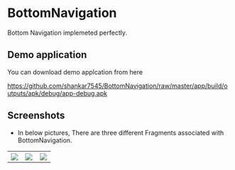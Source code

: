 # BottomNavigation

Bottom Navigation implemeted perfectly.


## Demo application

You can download demo applcation from here

https://github.com/shankar7545/BottomNavigation/raw/master/app/build/outputs/apk/debug/app-debug.apk

## Screenshots
* In below pictures, There are three different Fragments associated with BottomNavigation.
<table width="100%">
	<tr>
	  <th width="33%"><img src="https://github.com/shankar7545/BottomNavigation/raw/master/Screenshots/games.png"></th>
	  <th width="33%"><img src="https://github.com/shankar7545/BottomNavigation/raw/master/Screenshots/home.png"></th>
	  <th width="33%"><img src="https://github.com/shankar7545/BottomNavigation/raw/master/Screenshots/profile.png"></th>
	</tr>
</table>

